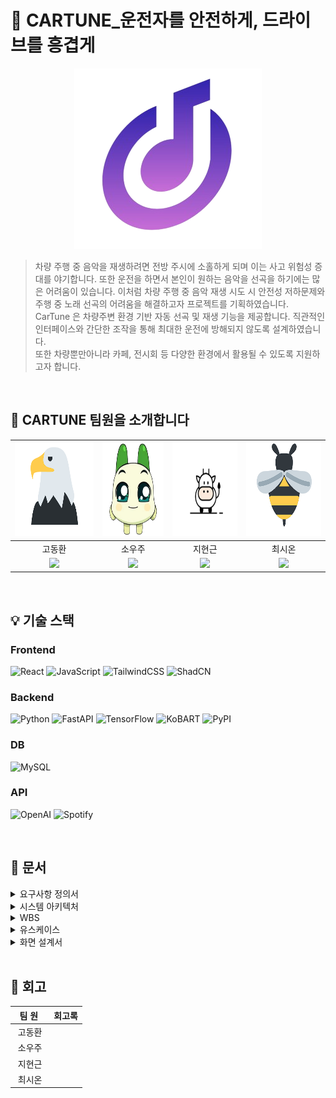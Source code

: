 # 🚙 CARTUNE_운전자를 안전하게, 드라이브를 흥겹게

<p align="center">
  <img src="https://github.com/Tune-Manner/CarTune/blob/dev/img/cartoon-logo.png" alt="CarTune 로고">
</p>


> 차량 주행 중 음악을 재생하려면 전방 주시에 소홀하게 되며 이는 사고 위험성 증대를 야기합니다. 또한 운전을 하면서 본인이 원하는 음악을 선곡을 하기에는 많은 어려움이 있습니다.
> 이처럼 차량 주행 중 음악 재생 시도 시 안전성 저하문제와 주행 중 노래 선곡의 어려움을 해결하고자 프로젝트를 기획하였습니다.
> <br> CarTune 은 차량주변 환경 기반 자동 선곡 및 재생 기능을 제공합니다. 직관적인 인터페이스와 간단한 조작을 통해 최대한 운전에 방해되지 않도록 설계하였습니다.
> <br> 또한 차량뿐만아니라 카페, 전시회 등 다양한 환경에서 활용될 수 있도록 지원하고자 합니다.


<br>

## 👋 CARTUNE 팀원을 소개합니다

| <img src = "https://github.com/Tune-Manner/CarTune/blob/dev/img/%EB%8F%99%ED%99%98.png?raw=true" height=150/>|  <img src = "https://github.com/Tune-Manner/CarTune/blob/dev/img/%EC%9A%B0%EC%A3%BC.png?raw=true" height=150/>| <img src = "https://raw.githubusercontent.com/beyond-sw-camp/be04-4th-OmokNoonE-OnionHotSayYo/main/README_IMAGE/contributors/%EC%A7%80%ED%98%84%EA%B7%BC.png?raw=true" height=150/> |<img src = "https://github.com/Tune-Manner/CarTune/blob/dev/img/%EC%8B%9C%EC%98%A8.png?raw=true" height=150/> | 
| :----------------------------------------------------------: | :----------------------------------------------------------: | :----------------------------------------------------------: | :----------------------------------------------------------: | 
|                            고동환                            |                            소우주                            |                            지현근                            |                            최시온                          | 
| [<img src="https://img.shields.io/badge/Github-Link-181717?logo=Github">](https://github.com/eurdream98) | [<img src="https://img.shields.io/badge/Github-Link-181717?logo=Github">](https://github.com/helloItsUniverse) |  [<img src="https://img.shields.io/badge/Github-Link-181717?logo=Github">](https://github.com/jihyeongeun) | [<img src="https://img.shields.io/badge/Github-Link-181717?logo=Github">](https://github.com/sisology) |





<br>

## 💡 기술 스택

### Frontend

![React](https://img.shields.io/badge/React-20232A?logo=react&logoColor=61DAFB)
![JavaScript](https://img.shields.io/badge/JavaScript-F7DF1E.svg?&logo=javascript&logoColor=black)
![TailwindCSS](https://img.shields.io/badge/TailwindCSS-38B2AC?logo=tailwind-css&logoColor=white)
![ShadCN](https://img.shields.io/badge/ShadCN-000000?logo=shadcn&logoColor=white)

### Backend
![Python](https://img.shields.io/badge/Python_3.10-3776AB?logo=python&logoColor=white)
![FastAPI](https://img.shields.io/badge/FastAPI-009688?logo=fastapi&logoColor=white)
![TensorFlow](https://img.shields.io/badge/TensorFlow-FF6F00?logo=tensorflow&logoColor=white)
![KoBART](https://img.shields.io/badge/KoBART-000000?logo=data:image/png;base64,iVBORw0KGgoAAAANSUhEUgAAABAAAAAQCAYAAAAf8/9hAAABRUlEQVR42o2SQUvDQBBFz6NpaGgkIpCSyGErj5MysbFYW5Ca2loKkDoAytbeCsrgZGI3LysbfXxuYt7F2Lq+N/NvHkz5uAB9Aie7AsFvwg3HNd/XQsP8KOc9HcEAL8zANPPII0nECmfW5Af96vd63fbEkmHQ+X1Dqt9BuK4ZAZEV7wnEE6QLd+QIoPLxWXkiKrAw3xKWWIIHLJgXfsgnAIp4So7pkdnDdEKv8tMkpIHkgWOBujfMSF0znETJnGHi3hP7TxsKPMy4I4g+KbdqzXgXCA0M1guReERpKJTG/WZRZHARcK4TLQpG5XIw2j6KuFAHzx8Pr3QnDSUVPUCV2TdxUHpKo7Y7mQik22d0N0UHCuztJe5aqaz7k9B40VVU0hb71c7/63dQOhg3qcfT6uM1AAwgAAAABJRU5ErkJggg==&logoColor=white)
![PyPI](https://img.shields.io/badge/PyPI-3775A9?logo=pypi&logoColor=white)

### DB

![MySQL](https://img.shields.io/badge/MySQL-4479A1?logo=mysql&logoColor=white)

### API

![OpenAI](https://img.shields.io/badge/OpenAI-412991?logo=openai&logoColor=white)
![Spotify](https://img.shields.io/badge/Spotify-1DB954?logo=spotify&logoColor=white)

<br>


## 📃 문서
<details>
  <summary>요구사항 정의서</summary>
<img width="991" alt="image" src="https://github.com/Tune-Manner/CarTune/blob/dev/img/%EC%9A%94%EA%B5%AC%EC%82%AC%ED%95%AD%20%EC%A0%95%EC%9D%98%EC%84%9C.png">
</details>


<details>
  <summary>시스템 아키텍처</summary>
 
<img width="991" alt="image" src="https://github.com/Tune-Manner/CarTune/blob/dev/img/CarTune%20%EC%86%8C%ED%94%84%ED%8A%B8%EC%9B%A8%EC%96%B4%20%EC%95%84%ED%82%A4%ED%85%8D%EC%B2%98.png">
</details>



<details>
  <summary>WBS</summary>
 
![WBS](https://github.com/Tune-Manner/CarTune/blob/dev/img/wbs.png)
</details>

<details>
  <summary>유스케이스</summary>
 
![유스케이스](https://github.com/Tune-Manner/CarTune/blob/dev/img/%EC%9C%A0%EC%8A%A4%EC%BC%80%EC%9D%B4%EC%8A%A4.png)
</details>

<details>
  <summary>화면 설계서</summary>
 
<img width="1050" alt="image" src="https://github.com/Tune-Manner/CarTune/blob/dev/img/%ED%99%94%EB%A9%B4%20%EC%84%A4%EA%B3%84.png">
</details>

<br>

## 🤔 회고

| &nbsp;&nbsp;팀&nbsp;원&nbsp;&nbsp;&nbsp; | 회고록 |
| :--------------------------------------: | ------ |
|                 고동환                 | |
|                 소우주                 | |
|                  지현근                | |
|                  최시온                | |


